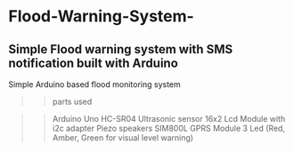 # Flood-Warning-System-
## Simple Flood warning system with SMS notification built with Arduino

Simple Arduino based flood monitoring system
>>parts used

>>Arduino Uno
>>HC-SR04 Ultrasonic sensor
>>16x2 Lcd Module with i2c adapter
>>Piezo speakers
>>SIM800L GPRS Module
>>3 Led (Red, Amber, Green for visual level warning)
